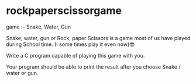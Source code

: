 # rockpaperscissorgame

game :- Snake, Water, Gun

Snake, water, gun or Rock, paper Scissors is a game most of us have 
played during School time. (I some times play it even now)😎

Write a C program capable of playing this game with you.

Your program should be able to print the result after you choose Snake / water or gun.


